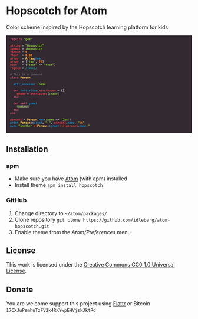 # Hopscotch for Atom

Color scheme inspired by the Hopscotch learning platform for kids 

![Screenshot](https://raw.githubusercontent.com/idleberg/atom-hopscotch/master/preview.png)

## Installation

### apm

* Make sure you have [Atom](https://atom.io/) (with apm) installed
* Install theme `apm install hopscotch`

### GitHub

1. Change directory to `~/atom/packages/`
2. Clone repository `git clone https://github.com/idleberg/atom-hopscotch.git`
3. Enable theme from the *Atom/Preferences* menu

## License

This work is licensed under the [Creative Commons CC0 1.0 Universal License](http://creativecommons.org/publicdomain/zero/1.0/legalcode).

## Donate

You are welcome support this project using [Flattr](https://flattr.com/submit/auto?user_id=idleberg&url=https://github.com/idleberg/atom-hopscotch) or Bitcoin `17CXJuPsmhuTzFV2k4RKYwpEHVjskJktRd`